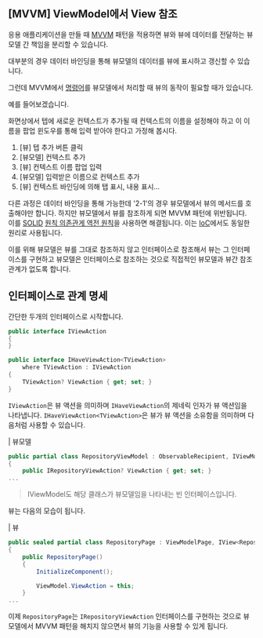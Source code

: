 ## [MVVM] ViewModel에서 View 참조

응용 애플리케이션을 만들 때 [MVVM](https://ko.wikipedia.org/wiki/%EB%AA%A8%EB%8D%B8-%EB%B7%B0-%EB%B7%B0%EB%AA%A8%EB%8D%B8) 패턴을 적용하면 뷰와 뷰에 데이터를 전달하는 뷰모델 간 책임을 분리할 수 있습니다.

대부분의 경우 데이터 바인딩을 통해 뷰모델의 데이터를 뷰에 표시하고 갱신할 수 있습니다.

그런데 MVVM에서 [명령어](https://learn.microsoft.com/en-us/archive/msdn-magazine/2013/may/mvvm-commands-relaycommands-and-eventtocommand)를 뷰모델에서 처리할 때 뷰의 동작이 필요할 때가 있습니다.

예를 들어보겠습니다.

화면상에서 텝에 새로운 컨텍스트가 추가될 때 컨텍스트의 이름을 설정해야 하고 이 이름을 팝업 윈도우를 통해 입력 받아야 한다고 가정해 봅시다.

1. [뷰] 텝 추가 버튼 클릭
1. [뷰모델] 컨텍스트 추가
  1. [뷰] 컨텍스트 이름 팝업 입력
  1. [뷰모델] 입력받은 이름으로 컨텍스트 추가
1. [뷰] 컨텍스트 바인딩에 의해 탭 표시, 내용 표시...

다른 과정은 데이터 바인딩을 통해 가능한데 '2-1'의 경우 뷰모델에서 뷰의 메서드를 호출해야만 합니다. 하지만 뷰모델에서 뷰를 참조하게 되면 MVVM 패턴에 위반됩니다. 이를 [SOLID](https://ko.wikipedia.org/wiki/SOLID_(%EA%B0%9D%EC%B2%B4_%EC%A7%80%ED%96%A5_%EC%84%A4%EA%B3%84)) [원칙 의존관게 역전 원칙](https://ko.wikipedia.org/wiki/%EC%9D%98%EC%A1%B4%EA%B4%80%EA%B3%84_%EC%97%AD%EC%A0%84_%EC%9B%90%EC%B9%99)을 사용하면 해결됩니다. 이는 [IoC](https://ko.wikipedia.org/wiki/%EC%A0%9C%EC%96%B4_%EB%B0%98%EC%A0%84)에서도 동일한 원리로  사용됩니다.

이를 위해 뷰모델은 뷰를 그대로 참조하지 않고 인터페이스로 참조해서 뷰는 그 인터페이스를 구현하고 뷰모델은 인터페이스로 참조하는 것으로 직접적인 뷰모델과 뷰간 참조 관계가 없도록 합니다.


## 인터페이스로 관계 명세

간단한 두개의 인터페이스로 시작합니다. 

```csharp
public interface IViewAction
{
}

public interface IHaveViewAction<TViewAction>
    where TViewAction : IViewAction
{
    TViewAction? ViewAction { get; set; }
}
```

`IViewAction`은 뷰 액션을 의미하며 `IHaveViewAction`의 제네릭 인자가 뷰 액션임을 나타냅니다.
`IHaveViewAction<TViewAction>`은 뷰가 뷰 액션을 소유함을 의미하며 다음처럼 사용할 수 있습니다.

| 뷰모델
```csharp
public partial class RepositoryViewModel : ObservableRecipient, IViewModel, IHaveViewAction<IRepositoryViewAction>
{
    public IRepositoryViewAction? ViewAction { get; set; }
...
```

> IViewModel도 해당 클래스가 뷰모델임을 나타내는 빈 인터페이스입니다.

뷰는 다음의 모습이 됩니다.

| 뷰
```csharp
public sealed partial class RepositoryPage : ViewModelPage, IView<RepositoryViewModel>, IRepositoryViewAction
{
    public RepositoryPage()
    {
        InitializeComponent();

        ViewModel.ViewAction = this;
    }
...
```

이제 `RepositoryPage`는 `IRepositoryViewAction` 인터페이스를 구현하는 것으로 뷰모델에서 MVVM 패턴을 해치지 않으면서 뷰의 기능을 사용할 수 있게 됩니다.
